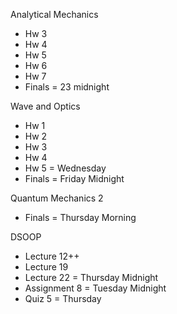Analytical Mechanics
- Hw 3
- Hw 4
- Hw 5
- Hw 6
- Hw 7
- Finals = 23 midnight

Wave and Optics
- Hw 1
- Hw 2
- Hw 3
- Hw 4
- Hw 5 = Wednesday
- Finals = Friday Midnight

Quantum Mechanics 2
- Finals = Thursday Morning

DSOOP
- Lecture 12++
- Lecture 19
- Lecture 22 = Thursday Midnight
- Assignment 8 = Tuesday Midnight
- Quiz 5 = Thursday


